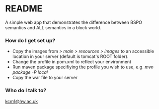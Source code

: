 # README #

A simple web app that demonstrates the difference between BSPO semantics and ALL semantics in a block world.

### How do I get set up? ###

* Copy the images from _> main > resources > images_ to an accessible location in your server (default is tomcat's ROOT folder).
* Change the profile in pom.xml to reflect your environment 
* Run maven package specifiying the profile you wish to use, e.g. _mvn package -P local_
* Copy the war file to your server

### Who do I talk to? ###

kcm1@hw.ac.uk